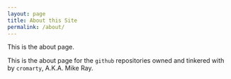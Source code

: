 ```yaml
---
layout: page
title: About this Site
permalink: /about/
---
```


This is the about page.

This is the about page for the `github` repositories owned and
tinkered with by `cromarty`, A.K.A. Mike Ray.


